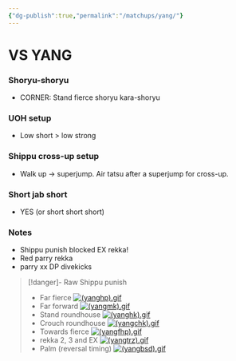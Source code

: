 ```yaml
---
{"dg-publish":true,"permalink":"/matchups/yang/"}
---
```


# VS YANG
### Shoryu-shoryu
- CORNER: Stand fierce shoryu kara-shoryu
### UOH setup
- Low short > low strong
### Shippu cross-up setup
- Walk up -> superjump. Air tatsu after a superjump for cross-up.
### Short jab short
- YES (or short short short)
### Notes
- Shippu punish blocked EX rekka!
- Red parry rekka
- parry xx DP divekicks

> [!danger]- Raw Shippu punish
> - Far fierce
> [![(yanghp).gif](https://wiki.supercombo.gg/images/1/15/%28yanghp%29.gif)](https://wiki.supercombo.gg/w/File:(yanghp).gif)
> - Far forward
> [![(yangmk).gif](https://wiki.supercombo.gg/images/f/f9/%28yangmk%29.gif)](https://wiki.supercombo.gg/w/File:(yangmk).gif)
> - Stand roundhouse
> [![(yanghk).gif](https://wiki.supercombo.gg/images/f/fb/%28yanghk%29.gif)](https://wiki.supercombo.gg/w/File:(yanghk).gif)
> - Crouch roundhouse
> [![(yangchk).gif](https://wiki.supercombo.gg/images/a/a3/%28yangchk%29.gif)](https://wiki.supercombo.gg/w/File:(yangchk).gif)
> - Towards fierce
> [![(yangfhp).gif](https://wiki.supercombo.gg/images/4/48/%28yangfhp%29.gif)](https://wiki.supercombo.gg/w/File:(yangfhp).gif)
> - rekka 2, 3 and EX
> [![(yangtrz).gif](https://wiki.supercombo.gg/images/d/d9/%28yangtrz%29.gif)](https://wiki.supercombo.gg/w/File:(yangtrz).gif)
> - Palm (reversal timing)
> [![(yangbsd).gif](https://wiki.supercombo.gg/images/d/da/%28yangbsd%29.gif)](https://wiki.supercombo.gg/w/File:(yangbsd).gif)
> 
 
